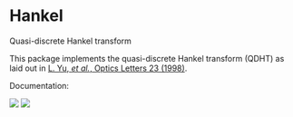 # Hankel
Quasi-discrete Hankel transform

This package implements the quasi-discrete Hankel transform (QDHT) as laid out in [L. Yu, *et al.*, Optics Letters 23 (1998)](https://www.osapublishing.org/ol/abstract.cfm?uri=ol-23-6-409).

Documentation:

[![](https://img.shields.io/badge/docs-stable-blue.svg)](https://chrisbrahms.github.io/Hankel/stable/)
[![](https://img.shields.io/badge/docs-dev-blue.svg)](https://chrisbrahms.github.io/Hankel/dev)
